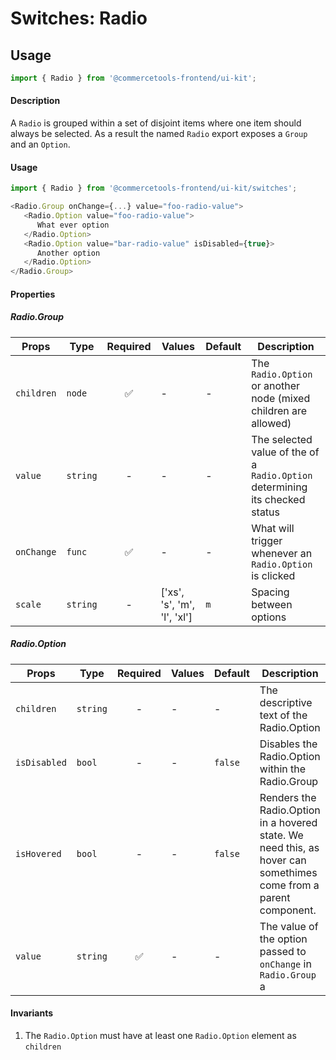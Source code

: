 # Switches: Radio

## Usage

```js
import { Radio } from '@commercetools-frontend/ui-kit';
```

#### Description

A `Radio` is grouped within a set of disjoint items where one item should always
be selected. As a result the named `Radio` export exposes a `Group` and an
`Option`.

#### Usage

```js
import { Radio } from '@commercetools-frontend/ui-kit/switches';

<Radio.Group onChange={...} value="foo-radio-value">
   <Radio.Option value="foo-radio-value">
      What ever option
   </Radio.Option>
   <Radio.Option value="bar-radio-value" isDisabled={true}>
      Another option
   </Radio.Option>
</Radio.Group>
```

#### Properties

##### Radio.Group

| Props      | Type     | Required | Values                      | Default | Description                                                                  |
| ---------- | -------- | :------: | --------------------------- | ------- | ---------------------------------------------------------------------------- |
| `children` | `node`   |    ✅    | -                           | -       | The `Radio.Option` or another node (mixed children are allowed)              |
| `value`    | `string` |    -     | -                           | -       | The selected value of the of a `Radio.Option` determining its checked status |
| `onChange` | `func`   |    ✅    | -                           | -       | What will trigger whenever an `Radio.Option` is clicked                      |
| `scale`    | `string` |    -     | ['xs', 's', 'm', 'l', 'xl'] | `m`     | Spacing between options                                                      |

##### Radio.Option

| Props        | Type     | Required | Values | Default | Description                                                                                                      |
| ------------ | -------- | :------: | ------ | ------- | ---------------------------------------------------------------------------------------------------------------- |
| `children`   | `string` |    -     | -      | -       | The descriptive text of the Radio.Option                                                                         |
| `isDisabled` | `bool`   |    -     | -      | `false` | Disables the Radio.Option within the Radio.Group                                                                 |
| `isHovered`  | `bool`   |    -     | -      | `false` | Renders the Radio.Option in a hovered state. We need this, as hover can somethimes come from a parent component. |
| `value`      | `string` |    ✅    | -      | -       | The value of the option passed to `onChange` in `Radio.Group` a                                                  |

#### Invariants

1.  The `Radio.Option` must have at least one `Radio.Option` element as
    `children`
